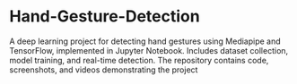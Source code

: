 # Hand-Gesture-Detection
A deep learning project for detecting hand gestures using Mediapipe and TensorFlow, implemented in Jupyter Notebook. Includes dataset collection, model training, and real-time detection. The repository contains code, screenshots, and videos demonstrating the project
